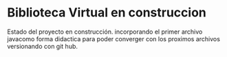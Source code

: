<h1>Biblioteca Virtual en construccion</h1>
Estado del proyecto en construcción.
incorporando el primer archivo javacomo forma didactica para poder converger con los proximos archivos
versionando con git hub.
